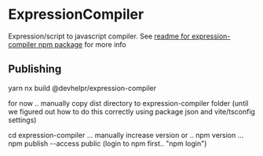 # ExpressionCompiler

Expression/script to javascript compiler.
See [readme for expression-compiler npm package](expression-compiler/README.md) for more info

## Publishing

yarn nx build @devhelpr/expression-compiler

for now .. manually copy dist directory to expression-compiler folder (until we figured out how to do this correctly using package json and vite/tsconfig settings)

cd expression-compiler
... manually increase version or .. npm version ...
npm publish --access public
(login to npm first.. "npm login")